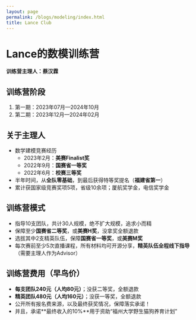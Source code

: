 ```yaml
---
layout: page
permalink: /blogs/modeling/index.html
title: Lance Club
---
```


# Lance的数模训练营

**训练营主理人：蔡汉霖**

## 训练营阶段

1. 第一期：2023年07月—2024年10月
2. 第二期：2023年12月—2024年02月

## 关于主理人

- 数学建模竞赛经历
    - 2023年2月：**美赛Finalist奖**
    - 2022年9月：**国赛省一等奖**
    - 2022年6月：**校赛三等奖**
- 半年时间，从**全队零基础**，到最后获得特等奖提名（**福建省第一**）
- 累计获国家级竞赛奖项5项，省级10余项；厦航奖学金，电信奖学金

## 训练营模式

- 指导10支团队，共计30人规模，绝不扩大规模，追求小而精
- 保障至少**国赛省二等奖**，或**美赛H奖**，没拿奖全额退款
- 选拔其中2支精英队伍，保障**国赛省一等奖**，或**美赛M奖**
- 每次赛前至少5次直播课程，所有材料均可开源分享，**精英队伍全程线下指导**（需要主理人作为Advisor）

## 训练营费用（早鸟价）

- **每支团队240元（人均80元）**；没获二等奖，全额退款
- **精英团队480元（人均160元）**；没获一等奖，全额退款
- 公开所有报名费来源，以及最终获奖情况，保障落实承诺！
- 并且，承诺**最终收入的10%**用于资助“福州大学野生猫狗养育计划”

